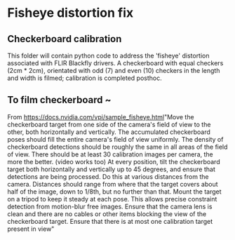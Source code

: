 # Fisheye distortion fix
## Checkerboard calibration 

This folder will contain python code to address the 'fisheye' distortion associated with FLIR Blackfly drivers. A checkerboard with equal checkers (2cm * 2cm), orientated with odd (7) and even (10) checkers in the length and width is filmed; calibration is completed posthoc. 

## To film checkerboard ~ 
From ​https://docs.nvidia.com/vpi/sample_fisheye.html​
"Move the checkerboard target from one side of the camera's field of view to the other, both horizontally and vertically.
The accumulated checkerboard poses should fill the entire camera's field of view uniformly. The density of checkerboard detections should be roughly the same in all areas of the field of view.
There should be at least 30 calibration images per camera, the more the better. (video works too)
At every position, tilt the checkerboard target both horizontally and vertically up to 45 degrees, and ensure that detections are being processed.
Do this at various distances from the camera. Distances should range from where that the target covers about half of the image, down to 1/8th, but no further than that.
Mount the target on a tripod to keep it steady at each pose. This allows precise constraint detection from motion-blur free images.
Ensure that the camera lens is clean and there are no cables or other items blocking the view of the checkerboard target.
Ensure that there is at most one calibration target present in view" 
